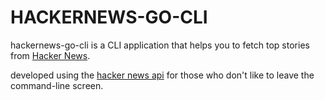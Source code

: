 # HACKERNEWS-GO-CLI

hackernews-go-cli is a CLI application that helps you to fetch
top stories from [Hacker News](https://news.ycombinator.com/).

developed using the [hacker news api](https://github.com/HackerNews/API)
for those who don't like to leave the command-line screen.

